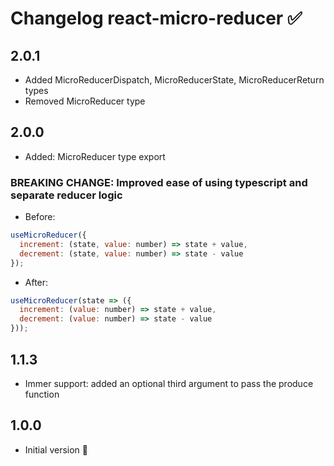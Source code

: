 # Changelog react-micro-reducer ✅

## 2.0.1

- Added MicroReducerDispatch, MicroReducerState, MicroReducerReturn types
- Removed MicroReducer type

## 2.0.0

- Added: MicroReducer type export

### BREAKING CHANGE: Improved ease of using typescript and separate reducer logic

- Before:

```js
useMicroReducer({
  increment: (state, value: number) => state + value,
  decrement: (state, value: number) => state - value
});
```

- After:

```js
useMicroReducer(state => ({
  increment: (value: number) => state + value,
  decrement: (value: number) => state - value
}));
```

## 1.1.3

- Immer support: added an optional third argument to pass the produce function

## 1.0.0

- Initial version 🎉
